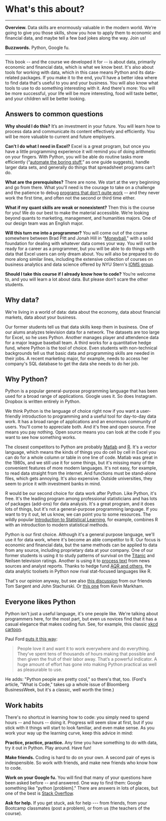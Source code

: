 # What's this about?  


---

**Overview.**  Data skills are enormously valuable in the modern world.  We're going to give you those skills, show you how to apply them to economic and financial data, and maybe tell a few bad jokes along the way.  Join us!   

**Buzzwords.** Python, Google fu.

---

This book -- and the course we developed it for -- is about data, primarily economic and financial data, which is what we know best. It's also about tools for working with data, which in this case means Python and its data-related packages.  If you make it to the end, you'll have a better idea where to find data that's useful to you and your business.  You will also know what tools to use to do something interesting with it. And there's more:  You will be more successful, your life will be more interesting, food will taste better, and your children will be better looking. 


## Answers to common questions 

**Why should I do this?**  It’s an investment in your future.  You will learn how to  process data and communicate its content effectively and efficiently.  You will be more valuable to current and future employers.  

**Can’t I do what I need in Excel?**  Excel is a great program, but once you have a little programming experience it will remind you of doing arithmetic on your fingers.  With Python, you will be able do routine tasks more efficiently (“[automate the boring stuff](https://automatetheboringstuff.com/),” as one guide suggests), handle larger data sets, and generally do things that spreadsheet programs can’t do.    

**What are the prerequisites?**  There are none.  We start at the very beginning and go from there.  What you'll need is the courage to take on a challenge and the patience to debug [programs that don’t quite work](http://junkcharts.typepad.com/numbersruleyourworld/2015/06/the-day-after-the-half-day-in-the-life-of-a-data-scientist.html) -- and they never work the first time, and often not the second or third time either.    

**What if my quant skills are weak or nonexistent?**  Then this is the course for you!  We do our best to make the material accessible.  We’re looking beyond quants to marketing, management, and humanities majors.  One of our design team was an English major.  

**Will this turn me into a programmer?**  You will come out of the course somewhere between Brad Pitt and Jonah Hill in “[Moneyball](http://www.imdb.com/title/tt1210166/)," with a solid foundation for dealing with whatever data comes your way.  You will not be ready for a career as a programmer, but you will be able to do things with data that Excel users can only dream about.  You will also be prepared to do more along similar lines, including the extensive collection of courses on business analytics and data science offered by NYU Stern's [IOMS group](http://www.stern.nyu.edu/experience-stern/about/departments-centers-initiatives/academic-departments/ioms-dept).  

**Should I take this course if I already know how to code?**  You’re welcome to, and you will learn a lot about data.  But please don’t scare the other students.  

 
## Why data?  

We're living in a world of data: data about the economy, data about financial markets, data about your business.  

Our former students tell us that data skills keep them in business.  One of our alums analyzes television data for a network.  The datasets are too large for Excel, so he uses Python.  Another manages player and attendence data for a major league baseball team.  A third works for a quantitative hedge fund, where Python is the tool of choice.  Even students with non-technical backgrounds tell us that basic data and programming skills are needed in their jobs.  A recent marketing major, for example, needs to access her company's SQL database to get the data she needs to do her job.  


## Why Python?   

Python is a popular general-purpose programming language that has been used for a broad range of applications.  Google uses it.  So does Instagram. Dropbox is written entirely in Python.  

We think Python is the language of choice right now if you want a user-friendly introduction to programming and a useful tool for day-to-day data work.  It has a  broad range of applications and an enormous community of users.  You'll come to appreciate both. And it's free and open source. Free means you pay nothing.  Open source means  you can look at the code if you want to see how something works.  

The closest competitors to Python are probably [Matlab][1] and [R][2].  It's a vector language, which means the kinds of things you do cell by cell in Excel you can do for a whole column or table in one line of code.  Matlab was great in the 1980s, and we still use it for some things, but it's missing many of the convenient features of more modern languages.  It's not easy, for example, to read data straight from the internet. And functions must be stand-alone files, which gets annoying.  It's also expensive.  Outside universities, they seem to price it with investment banks in mind.  

[1]: https://en.wikipedia.org/wiki/MATLAB
[2]: https://en.wikipedia.org/?title=R_(programming_language)

R would be our second choice for data work after Python.  Like Python, it's free. It's the leading program among professional statisticians and has lots of  packages (add-ons) for data analysis. It's a great program, and it does lots of things, but it's not a general-purpose programming language. If you want to try it out, let us know, we can point you to some resources. The wildly popular [Introduction to Statistical Learning](http://www-bcf.usc.edu/~gareth/ISL/), for example, combines R with an introduction to modern statistical methods. 


Python is our first choice.  Although it's a general purpose language, we'll use it for data work, where it's become an able competitor to R. Our focus is economic and financial data, but the same methods can be applied to data from any source, including proprietary data at your company.  One of our former students is using it to study patterns of survival on the [Titanic](http://www.kaggle.com/c/titanic-gettingStarted) and Neilsen television ratings. Another is using it to [process text](http://www.nltk.org/) from news sources and analyst reports.  Thanks to hedge fund [AQR and others](http://pandas.pydata.org/community.html#history-of-development), the data analytic toolsets in Python now rival stat-focused languages like R.   

That's our opinion anyway, but see also [this discussion](http://quant-econ.net/about_lectures.html#how-about-other-languages) from our friends Tom Sargent and John Stachurski.  Or [this one](http://www.dataschool.io/python-or-r-for-data-science/) from Kevin Markham.


## Everyone likes Python 

Python isn't just a useful language, it's one people like.  We're talking about programmers here, for the most part, but even us novices find that it has a casual elegance that makes coding fun. See, for example, this classic [xkcd cartoon](https://xkcd.com/353/). 

Paul Ford [puts it this way](http://www.bloomberg.com/graphics/2015-paul-ford-what-is-code/):  

> People love it and want it to work everywhere and do everything. They’ve spent tens of thousands of hours making that possible and then given the fruit of their labor away. That’s a powerful indicator. A huge amount of effort has gone into making Python practical as well as pleasurable to use. 

He adds:  "Python people are pretty cool," so there's that, too. (Ford's article, "What is Code," takes up a whole issue of Bloomberg BusinessWeek, but it's a classic, well worth the time.)


## Work habits

There's no shortcut in learning how to code:  you simply need to spend hours -- and hours -- doing it.  Progress will seem slow at first, but if you stick with it things will start to look familiar, and even make sense.  As you work your way up the learning curve, keep this advice in mind:  

**Practice, practice, practice.**  Any time you have something to do with data, try it out in Python. Play around.  Have fun!

**Make friends.**  Coding is hard to do on your own.  A second pair of eyes is indespensible.  So work with friends, and make new friends who know how to code.  

**Work on your Google fu.**  You will find that many of your questions have been asked before -- and answered.  One way to find them:  Google something like "python [problem]."  There are answers in lots of places, but one of the best is [Stack Overflow](http://stackoverflow.com/questions/tagged/python).  

**Ask for help.**  If you get stuck, ask for help --- from friends, from your Bootcamp classmates (post a problem), or from us (the teachers of the course).  


